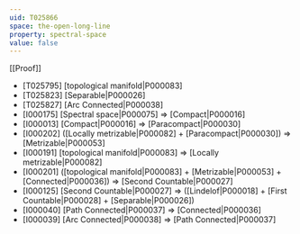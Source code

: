 ```yaml
---
uid: T025866
space: the-open-long-line
property: spectral-space
value: false
---
```

[[Proof]]

* [T025795] [topological manifold|P000083]
* [T025823] [Separable|P000026]
* [T025827] [Arc Connected|P000038]
* [I000175] [Spectral space|P000075] => [Compact|P000016]
* [I000013] [Compact|P000016] => [Paracompact|P000030]
* [I000202] ([Locally metrizable|P000082] + [Paracompact|P000030]) => [Metrizable|P000053]
* [I000191] [topological manifold|P000083] => [Locally metrizable|P000082]
* [I000201] ([topological manifold|P000083] + [Metrizable|P000053] + [Connected|P000036]) => [Second Countable|P000027]
* [I000125] [Second Countable|P000027] => ([Lindelof|P000018] + [First Countable|P000028] + [Separable|P000026])
* [I000040] [Path Connected|P000037] => [Connected|P000036]
* [I000039] [Arc Connected|P000038] => [Path Connected|P000037]

